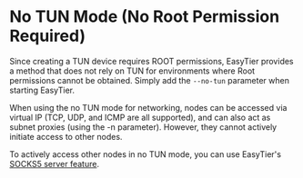 # No TUN Mode (No Root Permission Required)

Since creating a TUN device requires ROOT permissions, EasyTier provides a method that does not rely on TUN for environments where Root permissions cannot be obtained. Simply add the `--no-tun` parameter when starting EasyTier.

When using the no TUN mode for networking, nodes can be accessed via virtual IP (TCP, UDP, and ICMP are all supported), and can also act as subnet proxies (using the -n parameter). However, they cannot actively initiate access to other nodes.

To actively access other nodes in no TUN mode, you can use EasyTier's [SOCKS5 server feature](/guide/network/socks5).
